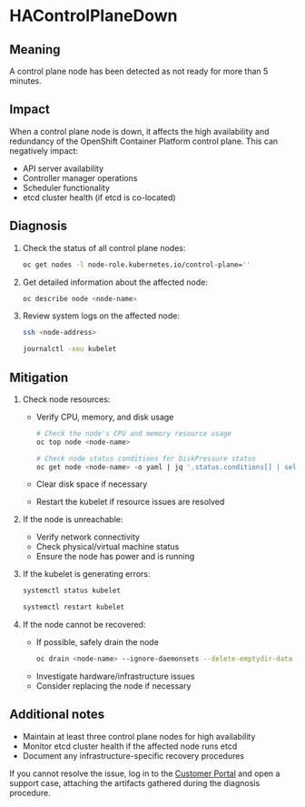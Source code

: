 # HAControlPlaneDown

## Meaning

A control plane node has been detected as not ready for more than 5 minutes.

## Impact

When a control plane node is down, it affects the high availability and
redundancy of the OpenShift Container Platform control plane. This can
negatively impact:
- API server availability
- Controller manager operations
- Scheduler functionality
- etcd cluster health (if etcd is co-located)

## Diagnosis

1. Check the status of all control plane nodes:
   ```bash
   oc get nodes -l node-role.kubernetes.io/control-plane=''
   ```

2. Get detailed information about the affected node:
   ```bash
   oc describe node <node-name>
   ```

3. Review system logs on the affected node:
   ```bash
   ssh <node-address>
   ```

   ```bash
   journalctl -xeu kubelet
   ```

## Mitigation

1. Check node resources:
   - Verify CPU, memory, and disk usage
      ```bash
      # Check the node's CPU and memory resource usage
      oc top node <node-name>
      ```

      ```bash
      # Check node status conditions for DiskPressure status
      oc get node <node-name> -o yaml | jq '.status.conditions[] | select(.type == "DiskPressure")'
      ```
   - Clear disk space if necessary
   - Restart the kubelet if resource issues are resolved

2. If the node is unreachable:
   - Verify network connectivity
   - Check physical/virtual machine status
   - Ensure the node has power and is running

3. If the kubelet is generating errors:
   ```bash
   systemctl status kubelet
   ```

   ```bash
   systemctl restart kubelet
   ```

4. If the node cannot be recovered:
   - If possible, safely drain the node
      ```bash
      oc drain <node-name> --ignore-daemonsets --delete-emptydir-data
      ```
   - Investigate hardware/infrastructure issues
   - Consider replacing the node if necessary

## Additional notes
- Maintain at least three control plane nodes for high availability
- Monitor etcd cluster health if the affected node runs etcd
- Document any infrastructure-specific recovery procedures

If you cannot resolve the issue, log in to the
[Customer Portal](https://access.redhat.com) and open a support case,
attaching the artifacts gathered during the diagnosis procedure.
